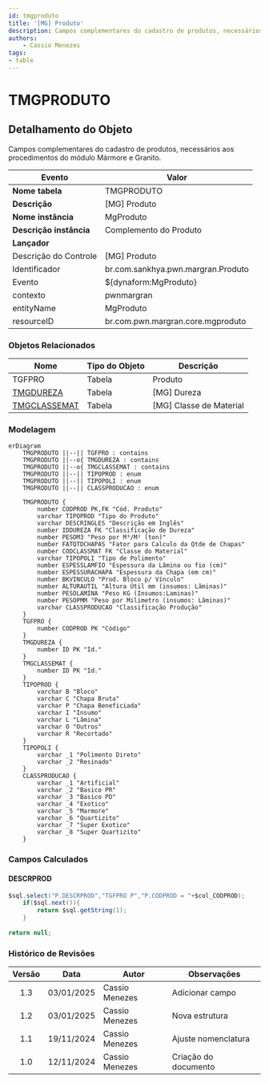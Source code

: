 ```yaml
---
id: tmgproduto
title: '[MG] Produto'
description: Campos complementares do cadastro de produtos, necessários aos procedimentos do módulo Mármore e Granito.
authors:
    - Cassio Menezes
tags: 
- table
---
```

# TMGPRODUTO

## Detalhamento do Objeto

Campos complementares do cadastro de produtos, necessários aos procedimentos do módulo Mármore e Granito.

| Evento | Valor |
|--|--|
| **Nome tabela** | TMGPRODUTO |
| **Descrição** | [MG] Produto |
| **Nome instância** | MgProduto |
| **Descrição instância** | Complemento do Produto |
| **Lançador** |
| Descrição do Controle | [MG] Produto |
| Identificador | br.com.sankhya.pwn.margran.Produto |
| Evento | ${dynaform:MgProduto} |
| contexto | pwnmargran |
| entityName | MgProduto |
| resourceID | br.com.pwn.margran.core.mgproduto |

### Objetos Relacionados

| Nome | Tipo do Objeto | Descrição |
|--|--|--|
| TGFPRO | Tabela | Produto |
| [TMGDUREZA](TMGDUREZA.md) | Tabela | [MG] Dureza |
| [TMGCLASSEMAT](TMGCLASSEMAT.md) | Tabela | [MG] Classe de Material |

### Modelagem

```mermaid
erDiagram
    TMGPRODUTO ||--|| TGFPRO : contains
    TMGPRODUTO ||--o{ TMGDUREZA : contains
    TMGPRODUTO ||--o{ TMGCLASSEMAT : contains
    TMGPRODUTO ||--|| TIPOPROD : enum
    TMGPRODUTO ||--|| TIPOPOLI : enum
    TMGPRODUTO ||--|| CLASSPRODUCAO : enum

    TMGPRODUTO {
        number CODPROD PK,FK "Cód. Produto"
        varchar TIPOPROD "Tipo do Produto"
        varchar DESCRINGLES "Descrição em Inglês"
        number IDDUREZA FK "Classificação de Dureza"
        number PESOM3 "Peso por M³/M² (ton)"
        number FATQTDCHAPAS "Fator para Calculo da Qtde de Chapas"
        number CODCLASSMAT FK "Classe do Material"
        varchar TIPOPOLI "Tipo de Polimento"
        number ESPESSLAMFIO "Espessura da Lâmina ou fio (cm)"
        number ESPESSURACHAPA "Espessura da Chapa (em cm)"
        number BKVINCULO "Prod. Bloco p/ Vínculo"
        number ALTURAUTIL "Altura Útil mm (insumos: Lâminas)"
        number PESOLAMINA "Peso KG (Insumos:Laminas)"
        number PESOPMM "Peso por Milimetro (insumos: Lâminas)"
        varchar CLASSPRODUCAO "Classificação Produção"
    }
    TGFPRO {
        number CODPROD PK "Código"
    }
    TMGDUREZA {
        number ID PK "Id."
    }
    TMGCLASSEMAT {
        number ID PK "Id."
    }
    TIPOPROD {
        varchar B "Bloco"
        varchar C "Chapa Bruta"
        varchar P "Chapa Beneficiada"
        varchar I "Insumo"
        varchar L "Lâmina"
        varchar O "Outros"
        varchar R "Recortado"
    }
    TIPOPOLI {
        varchar _1 "Polimento Direto"
        varchar _2 "Resinado"
    }
    CLASSPRODUCAO {
        varchar _1 "Artificial"
        varchar _2 "Basico PR"
        varchar _3 "Basico PD"
        varchar _4 "Exotico"
        varchar _5 "Marmore"
        varchar _6 "Quartizito"
        varchar _7 "Super Exotico"
        varchar _8 "Super Quartizito"
    }
```
### Campos Calculados

#### DESCRPROD

```java
$sql.select("P.DESCRPROD","TGFPRO P","P.CODPROD = "+$col_CODPROD);
	if($sql.next()){
		return $sql.getString(1);
	}
	
return null;
```

### Histórico de Revisões

| Versão | Data | Autor | Observações |
|:--:|:--:|--|--|
| 1.3 | 03/01/2025 | Cassio Menezes | Adicionar campo |
| 1.2 | 03/01/2025 | Cassio Menezes | Nova estrutura |
| 1.1 | 19/11/2024 | Cassio Menezes | Ajuste nomenclatura |
| 1.0 | 12/11/2024 | Cassio Menezes | Criação do documento |
